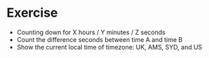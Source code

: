 


Exercise
========

- Counting down for X hours / Y minutes / Z seconds
- Count the difference seconds between time A and time B
- Show the current local time of timezone: UK, AMS, SYD, and US